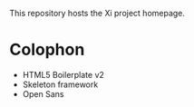 This repository hosts the Xi project homepage.

# Colophon

- HTML5 Boilerplate v2
- Skeleton framework
- Open Sans

